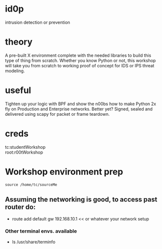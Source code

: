 # id0p
intrusion detection or prevention

# theory
A pre-built X environment complete with the  needed libraries to build this type of thing from scratch.  Whether you know Python or not, this workshop will take you from scratch to working proof of concept for IDS or IPS threat modeling.
 
 # useful
Tighten up your logic with BPF and show the n00bs how to make Python 2x fly on Production and Enterprise networks.  Better yet?  Signed, sealed and delivered using scapy for packet or frame teardown.

# creds
tc:studentWorkshop</br>
root:r00tWorkshop

# Workshop environment prep
```
source /home/tc/sourceMe
```

## Assuming the networking is good, to access past router do:
 - route add default gw 192.168.10.1  << or whatever your network setup

### Other terminal envs. available
  - ls /usr/share/terminfo

